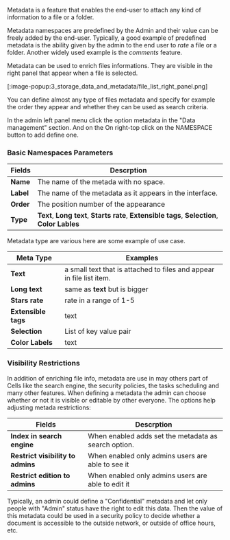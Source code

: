 Metadata is a feature that enables the end-user to attach any kind of information to a file or a folder.

Metadata namespaces are predefined by the Admin and their value can be freely added by the end-user. Typically, a good example of predefined metadata is the ability given by the admin to the end user to _rate_ a file or a folder. Another widely used example is the _comments_ feature.

Metadata can be used to enrich files informations. They are visible in the right panel that appear when a file is selected. 

[:image-popup:3_storage_data_and_metadata/file_list_right_panel.png]

You can define almost any type of files metadata and specify for example the order they appear and whether they can be used as search criteria.

In the admin left panel menu click the option metadata in the "Data management" section. And on the On right-top click on the NAMESPACE button to add define one.

### Basic Namespaces Parameters

| Fields| Descrption|
|-------|-----------|
|**Name**| The name of the metada with no space.|
|**Label**| The name of the metadata as it appears in the interface.
|**Order**| The position number of the appearance|
|**Type**|  **Text**, **Long text**, **Starts rate**, **Extensible tags**, **Selection**, **Color Lables**|

Metadata type are various here are some example of use case.

| Meta Type| Examples|
|----------|---------|
|**Text**| a small text that is attached to files and appear in file list item.|
|**Long text**| same as **text** but is bigger|
|**Stars rate**| rate in a range of 1-5|
|**Extensible tags**|  text|
|**Selection**|  List of key value pair|
|**Color Labels**|  text|

### Visibility Restrictions

In addition of enriching file info, metadata are use in may others part of Cells like the search engine, the security policies, the tasks scheduling and many other features. When defining a metadata the admin can choose  whether or not it is visible or editable by other everyone. The options help adjusting metada restrictions:

| Fields| Descrption|
|-------|-----------|
|**Index in search engine**| When enabled adds set the metadata as search option.|
|**Restrict visibility to admins**| When enabled only admins users are able to see it|
|**Restrict edition to admins**| When enabled only admins users are able to edit it|

Typically, an admin could define a "Confidential" metadata and let only people with "Admin" status have the right to edit this data. Then the value of this metadata could be used in a security policy to decide whether a document is accessible to the outside network, or outside of office hours, etc.